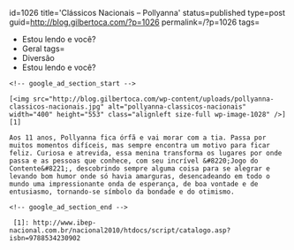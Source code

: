 id=1026
title='Clássicos Nacionais &#8211; Pollyanna'
status=published
type=post
guid=http://blog.gilbertoca.com/?p=1026
permalink=/?p=1026
tags=
  - Estou lendo e você?
  - Geral
tags=
  - Diversão
  - Estou lendo e você?
~~~~~~
<!-- google_ad_section_start -->

[<img src="http://blog.gilbertoca.com/wp-content/uploads/pollyanna-classicos-nacionais.jpg" alt="pollyanna-classicos-nacionais" width="400" height="553" class="alignleft size-full wp-image-1028" />][1] 

Aos 11 anos, Pollyanna fica órfã e vai morar com a tia. Passa por muitos momentos difíceis, mas sempre encontra um motivo para ficar feliz. Curiosa e atrevida, essa menina transforma os lugares por onde passa e as pessoas que conhece, com seu incrível &#8220;Jogo do Contente&#8221;, descobrindo sempre alguma coisa para se alegrar e levando bom humor onde só havia amarguras, desencadeando em todo o mundo uma impressionante onda de esperança, de boa vontade e de entusiasmo, tornando-se símbolo da bondade e do otimismo.

<!-- google_ad_section_end -->

 [1]: http://www.ibep-nacional.com.br/nacional2010/htdocs/script/catalogo.asp?isbn=9788534230902